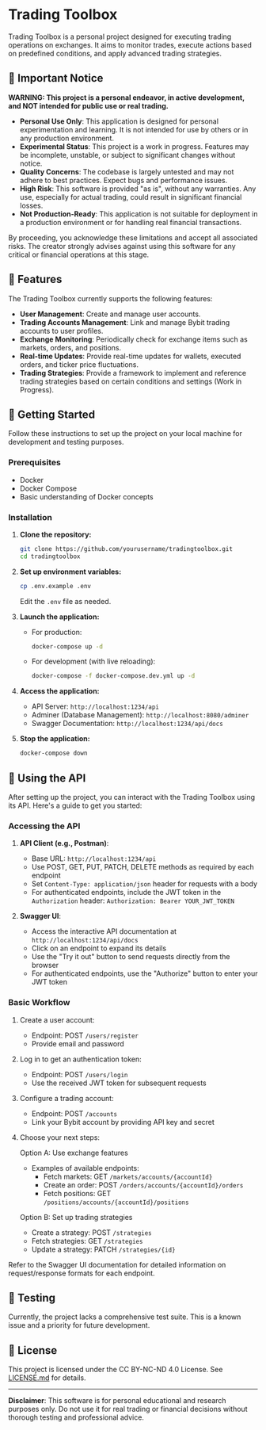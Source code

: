 # Trading Toolbox

Trading Toolbox is a personal project designed for executing trading operations on exchanges. It aims to monitor trades, execute actions based on predefined conditions, and apply advanced trading strategies.

## 🚨 Important Notice

**WARNING: This project is a personal endeavor, in active development, and NOT intended for public use or real trading.**

- **Personal Use Only**: This application is designed for personal experimentation and learning. It is not intended for use by others or in any production environment.
- **Experimental Status**: This project is a work in progress. Features may be incomplete, unstable, or subject to significant changes without notice.
- **Quality Concerns**: The codebase is largely untested and may not adhere to best practices. Expect bugs and performance issues.
- **High Risk**: This software is provided "as is", without any warranties. Any use, especially for actual trading, could result in significant financial losses.
- **Not Production-Ready**: This application is not suitable for deployment in a production environment or for handling real financial transactions.

By proceeding, you acknowledge these limitations and accept all associated risks. The creator strongly advises against using this software for any critical or financial operations at this stage.

## 🎯 Features

The Trading Toolbox currently supports the following features:

- **User Management**: Create and manage user accounts.
- **Trading Accounts Management**: Link and manage Bybit trading accounts to user profiles.
- **Exchange Monitoring**: Periodically check for exchange items such as markets, orders, and positions.
- **Real-time Updates**: Provide real-time updates for wallets, executed orders, and ticker price fluctuations.
- **Trading Strategies**: Provide a framework to implement and reference trading strategies based on certain conditions and settings (Work in Progress).

## 🚀 Getting Started

Follow these instructions to set up the project on your local machine for development and testing purposes.

### Prerequisites

- Docker
- Docker Compose
- Basic understanding of Docker concepts

### Installation

1. **Clone the repository:**
   ```sh
   git clone https://github.com/yourusername/tradingtoolbox.git
   cd tradingtoolbox
   ```

2. **Set up environment variables:**
   ```sh
   cp .env.example .env
   ```
   Edit the `.env` file as needed.

3. **Launch the application:**
   - For production:
     ```sh
     docker-compose up -d
     ```
   - For development (with live reloading):
     ```sh
     docker-compose -f docker-compose.dev.yml up -d
     ```

4. **Access the application:**
   - API Server: `http://localhost:1234/api`
   - Adminer (Database Management): `http://localhost:8080/adminer`
   - Swagger Documentation: `http://localhost:1234/api/docs`

5. **Stop the application:**
   ```sh
   docker-compose down
   ```

## 🔧 Using the API

After setting up the project, you can interact with the Trading Toolbox using its API. Here's a guide to get you started:

### Accessing the API

1. **API Client (e.g., Postman)**:
   - Base URL: `http://localhost:1234/api`
   - Use POST, GET, PUT, PATCH, DELETE methods as required by each endpoint
   - Set `Content-Type: application/json` header for requests with a body
   - For authenticated endpoints, include the JWT token in the `Authorization` header:
     `Authorization: Bearer YOUR_JWT_TOKEN`

2. **Swagger UI**:
   - Access the interactive API documentation at `http://localhost:1234/api/docs`
   - Click on an endpoint to expand its details
   - Use the "Try it out" button to send requests directly from the browser
   - For authenticated endpoints, use the "Authorize" button to enter your JWT token

### Basic Workflow

1. Create a user account:
   - Endpoint: POST `/users/register`
   - Provide email and password

2. Log in to get an authentication token:
   - Endpoint: POST `/users/login`
   - Use the received JWT token for subsequent requests

3. Configure a trading account:
   - Endpoint: POST `/accounts`
   - Link your Bybit account by providing API key and secret

4. Choose your next steps:

   Option A: Use exchange features
   - Examples of available endpoints:
     - Fetch markets: GET `/markets/accounts/{accountId}`
     - Create an order: POST `/orders/accounts/{accountId}/orders`
     - Fetch positions: GET `/positions/accounts/{accountId}/positions`

   Option B: Set up trading strategies
   - Create a strategy: POST `/strategies`
   - Fetch strategies: GET `/strategies`
   - Update a strategy: PATCH `/strategies/{id}`

Refer to the Swagger UI documentation for detailed information on request/response formats for each endpoint.

## 🧪 Testing

Currently, the project lacks a comprehensive test suite. This is a known issue and a priority for future development.

## 📜 License

This project is licensed under the CC BY-NC-ND 4.0 License. See [LICENSE.md](LICENSE.md) for details.

---

**Disclaimer**: This software is for personal educational and research purposes only. Do not use it for real trading or financial decisions without thorough testing and professional advice.